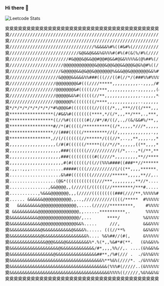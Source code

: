 ### Hi there 👋
![Leetcode Stats](https://leetcard.jacoblin.cool/xunzer)
<pre align="center">
奠奠奠奠奠奠奠奠奠奠奠奠奠奠奠奠奠奠奠奠奠奠奠奠奠奠奠奠奠奠奠奠奠奠奠奠奠奠奠奠奠奠奠奠奠奠奠奠奠奠
奠////////////////////////////////////////////////////////////////////////////////奠
奠////////////////////////////////////////////////////////////////////////////////奠
奠/////////////////////////////////%&&&&%#%((#&#%(////////////////////////////////奠
奠///////////////////////////&@&&@&&&%&%%%#(#%(#(&(%/#%(//////////////////////////奠
奠///////////////////////#&@@@&@&&@@#@@#@&&#@&&%%%%&(@%##%(///////////////////////奠
奠/////////////////////@@@@@@@@@@@@&@@@&@@&@@&&@@@&@&%@#%((///////////////////////奠
奠////////////////////&@@@@@&&@&@@&@@@@@@@%&&&@@&@@@@@@@&&%#%%////////////////////奠
奠///////////////////&@@@@&&&&&%%###(((///((#(//*/(###%%#%%%%%&&//////////////////奠
奠//////////////////@@@@@@@@&#(((////*****,,,,,,,,,,..,,,,/#%%%&//////////////////奠
奠//////////////////@@@@@@@&#(((((///***,,,,,,,,,,,.,,,,,,,(&%%&&/////////////////奠
奠//////////////////@@@@@&&%#((((((//**,,,,,,,,,,,,,,.,,,,,*#%%&&/////////////////奠
奠//////////////////@@@@@@%((((((((/****,,,,,,,,,,,,..,,,,,,(%%&&/////////////////奠
奠*/*/*/*/*/*/*/*/*#%@@@&#(((((((((//((((/*,,,***//((/***,,,,#&&&*****************奠
奠*****************(/#&&%#((((((((****,*/(/*,,,**/***,.,***,,*%&/*****************奠
奠*****************((//%#(((((((#(//#*/#/((/,.,/(&/&&#%/**,,**#/******************奠
奠*****************#//*(#(((((/**********((/*,,,,,*///*,,,,,,*/,******************奠
奠*****************//(###(((((/*********//(/,,,,,,,,,,,,,.,,,*********************奠
奠****************,//(/(((((((//******/(((//*,..,,**,,,,.,,***,,**,,,,,,,,,,,,,,,,奠
奠,,,,,,,,,,,,,,,,,,(/#(#((((((/*****((//*//*,,,,,,((**,,,,***,,,,,,,,,,,,,,,,,,,,奠
奠,,,,,,,,,,,,,,,,,,,,###(((((((////////////(/*,...,*(/**,***,,,,,,,,,,,,,,,,,,,,,奠
奠,,,,,,,,,,,,,,,,,,,,###((((((((((#((////*,,,,,,,,,**//*****,,,,,,,,,,,,,,,,,,,,,奠
奠,,,,,,,,,,,,,,,,,,,,,#(#((((((/((//(%%%####((###**//******,,,,,,,,,,,,,,,,,,,,,,奠
奠.,,..,,,.............#####((((///////////(/((**,,,,******.,.....................奠
奠....................&%##((((((((////////******,,,,,**//,........................奠
奠..................(@&*((((((((((((///***,,,,,,,,,**//*..........................奠
奠...............,&&@@@@,,(////((/((((((//********/***#...........................奠
奠...........,%&&&@@@@@@@,,,(/////(((((((((###(////**,%%%%%#*.....................奠
奠...... &&&&&&@@@@@@@@@@@,,..,///////////((((/*****  #%%%%%%%%%%#                奠
奠   &&&&&&&&&@@@@@@@@@@@@@@,.....(//////*********,    #%%%%%%%%%%%%%%%##*        奠
奠 &&&&&&&&&&@@@@@@@@@@@@@@@@,,......**********,.      %%%%%%%%%%%%%%%%%%%%%%%%*  奠
奠&&&&&&&&&&&@@@@@@@@@@@@@@@@/,...      ****/         %&%%%%%%%%%%%%%%%%%%%%%%%%%%奠
奠&&&&&&&&&&&&@@@@@@@@@@@@@@&&%.....     ///,         &&&%%%%%%%%%%%%%%%%%%%%%%%%%奠
奠&&&&&&&&&&&&@&&&&&&&&&&&@&&&&%...... (((//**%       &&%&%%%%%%%%%&%%%%%%%%%%%%%%奠
奠&&&&&&&&&&&&@&&&&&&&&&&&&&&&&&%.... %&%##//(#(,     &%%%%%%%&%&&&%%&%&%%%&%%%%%%奠
奠&&&&&&&&&&&&&&@@@&&&&@&&&&&&&&&%*.%(*,,%&#*#(**.   (&%&&%%&%%%%%%%%%%%&&&&&&&%%%奠
奠&&&&&&&&&&&&&&&&&&&@&&&&&&&&&&&&&/#*,,,,%%//,. ....(&%&&%&&%%%%%&%%&%&&&&&&&&%%%奠
奠&&&&&&&&&&&&&&&&&@&&&&&&&&&&&&&&&&##**,/%#(/// .  ./&%%&%%%%&%%%%&%%&&%&&&&&&%%%奠
奠&&&&&&&&&&&&&&&&&&&&&&&&&&&&&&&&&&&&%**%&%(////*. ./&%%%&%%%%&&&&%%&&&&&&&&&&%%&奠
奠&&&&&&&&&&&&&&&&&&&&&&&&&&&&&&&&&&&&&&(%%%#(/////..(&%%%%%%%%%%%%&&&&&&&&&&&&&%%奠
奠&&&&&&&&&&&&&&&&&&&&&&&&&&&&&&&&&&&&&&&%%%%((/////,%&%&&%&%&%&&&&&%&%&&&&&&&%%&&奠
奠奠奠奠奠奠奠奠奠奠奠奠奠奠奠奠奠奠奠奠奠奠奠奠奠奠奠奠奠奠奠奠奠奠奠奠奠奠奠奠奠奠奠奠奠奠奠奠奠奠
</pre>
<!--
**Xunzer/Xunzer** is a ✨ _special_ ✨ repository because its `README.md` (this file) appears on your GitHub profile.

- 🌱 I’m currently learning java.
- 👯 I’m looking to collaborate on any projects.
- 📫 How to reach me: PM please.

-->
